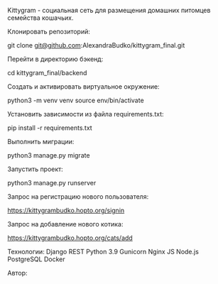Kittygram - социальная сеть для размещения домашних питомцев семейства кошачьих.

Клонировать репозиторий:

git clone git@github.com:AlexandraBudko/kittygram_final.git

Перейти в директорию бэкенд:

cd kittygram_final/backend

Cоздать и активировать виртуальное окружение:

python3 -m venv venv
source env/bin/activate

Установить зависимости из файла requirements.txt:

pip install -r requirements.txt

Выполнить миграции:

python3 manage.py migrate

Запустить проект:

python3 manage.py runserver

Запрос на регистрацию нового пользователя:

https://kittygrambudko.hopto.org/signin

Запрос на добавление нового котика:

https://kittygrambudko.hopto.org/cats/add

Технологии:
Django REST
Python 3.9
Gunicorn
Nginx
JS
Node.js
PostgreSQL
Docker

Автор:



